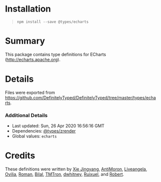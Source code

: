 # Installation
> `npm install --save @types/echarts`

# Summary
This package contains type definitions for ECharts (http://echarts.apache.org).

# Details
Files were exported from https://github.com/DefinitelyTyped/DefinitelyTyped/tree/master/types/echarts.

### Additional Details
 * Last updated: Sun, 26 Apr 2020 16:56:16 GMT
 * Dependencies: [@types/zrender](https://npmjs.com/package/@types/zrender)
 * Global values: `echarts`

# Credits
These definitions were written by [Xie Jingyang](https://github.com/xieisabug), [AntiMoron](https://github.com/AntiMoron), [Liveangela](https://github.com/liveangela), [Ovilia](https://github.com/Ovilia), [Roman](https://github.com/iRON5), [Bilal](https://github.com/bilalucar), [TMTron](https://github.com/tmtron), [dwhitney](https://github.com/dwhitney), [Ruixuel](https://github.com/ruixuel), and [Robert](https://github.com/robert-wettstaedt).
